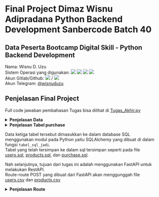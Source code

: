 # Final Project Dimaz Wisnu Adipradana Python Backend Development Sanbercode Batch 40

## Data Peserta Bootcamp Digital Skill - Python Backend Development
Nama: Wisnu D. Uzu <br>
Sistem Operasi yang digunakan: <img src="https://img.shields.io/badge/Windows%2010-%230078D6.svg?&amp;style=for-the-badge&amp;logo=windows&amp;logoColor=white" style="max-width:100%;">
  <img src="https://img.shields.io/badge/Core%20i7%208th-%230071C5.svg?&amp;style=for-the-badge&amp;logo=intel&amp;logoColor=white" style="max-width:100%;">
  <img src="https://img.shields.io/badge/RAM-8GB-%230071C5.svg?&amp;style=for-the-badge&amp;logoColor=white" style="max-width:100%;">
  <img src="https://img.shields.io/badge/NVIDIA-GEFORCE%20MX150-%2376B900.svg?&amp;style=for-the-badge&amp;logo=nvidia&amp;logoColor=white" style="max-width:100%;"><br>
Akun Gitlab/Github: <a href="https://gitlab.com/wisnuadipradana" target="blank"><img src="https://img.shields.io/badge/gitlab-%23330f63.svg?&style=for-the-badge&logo=gitlab&logoColor=white" ></a> / <a href="https://github.com/wisnuadipradana"><img src="https://img.shields.io/github/followers/wisnuadipradana?label=wisnuadipradana&amp;style=social" style="max-width:100%;"></a> <br>
Akun Telegram: <a href="https://t.me/uzumakinagatotenshou">@wisnuduzu</a> 

## Penjelasan Final Project

Full code jawaban pembahasan Tugas bisa dilihat di <a href="https://github.com/wisnuadipradana/Final-Project---Dimaz-Wisnu-Adipradana---PBD-Sanbercode-Batch-40/blob/main/Tugas%20Akhir.py">Tugas_Akhir.py</a></br>

<details>
<summary><strong>Penjelasan Data</strong></summary>
Pertama diberikan data users dan products yang diperlihatkan pada gambar berikut:<br>
<br>
<b><strong>Table users</strong></b> <br>
Pada tabel users terdapat nama kolom dengan penjelasannya sebagai berikut:<br>

- customer_id : nomor urut id untuk pembeli dalam format integer <br> 
- name : nama pembeli dalam format string yang merupakan primary key<br>
- city : kota tempat tinggal pembeli dalam format string <br>
- state : negara tempat tinggal pembeli dalam format string <br>
- postal :  kode pos dari tempat tinggal pembeli dalam format integer<br>

<br>
<img src="https://user-images.githubusercontent.com/49567907/211195252-9c27682a-063d-479d-9fb5-52e66f2794d1.JPG">
</br>
<b><strong>Table products</strong></b> <br>
Pada tabel products terdapat nama kolom dengan penjelasannya sebagai berikut:<br>

- product_id : nomor urut id produk dalam format integer <br> 
- product_name : nama produk dalam format string yang merupakan primary key <br>
- category : kategori produk dalam format string <br>
- sub_category : sub kategori produk dalam format string <br>

<br>
<img src="https://user-images.githubusercontent.com/49567907/211195244-bc7f1dff-0fcd-48c1-9262-e96afbf6ab30.JPG">
</br>  
</details>
  
<details>
<summary><strong>Penjelasan Tabel purchase</strong></summary>
Dari tabel users dan tabel products akan dibuat tabel purchase yang memiliki nama kolom dengan penjelasannya sebagai berikut:<br>

- date : tanggal pembelian dalam format datetime dilakukan dengan mengambil random tanggal dari tahun 2017 hingga 17-12-2022<br>
- name : nama pembeli dalam format string yang merupakan primary key yang berhubungan dengan tabel users <br>
- product_name : nama produk dalam format string yang merupakan primary key yang berhubungan dengan tabel products <br>
- quantity : jumlah barang yang dibeli dari produk_name dalam format integer dengan mengambil random bilangan asli dari 1-25<br>

Diberikan hasil tabel berupa gambarnya sebagai berikut:
<br>
![Tabel purchase](https://user-images.githubusercontent.com/49567907/211194764-bdd389da-ab4c-4b88-85b9-4207eba3f0be.JPG)
</br>  
</details>

Data ketiga tabel tersebut dimasukkan ke dalam database SQL menggunakan modul pada Python yaitu SQLAlchemy yang dibuat di dalam fungsi `tabel_sql_jadi`.<br>
Tabel yang telah tersimpan ke dalam sql tersimpan seperti pada file 
<a href="https://github.com/wisnuadipradana/Final-Project---Dimaz-Wisnu-Adipradana---PBD-Sanbercode-Batch-40/blob/main/users.sql">users.sql</a>,
<a href="https://github.com/wisnuadipradana/Final-Project---Dimaz-Wisnu-Adipradana---PBD-Sanbercode-Batch-40/blob/main/products.sql">products.sql</a>, dan
<a href="https://github.com/wisnuadipradana/Final-Project---Dimaz-Wisnu-Adipradana---PBD-Sanbercode-Batch-40/blob/main/purchase.sql">purchase.sql</a>.


Nah selanjutnya, tujuan dari tugas ini adalah menggunakan FastAPI untuk melakukan RestAPI.<br> Route-route POST yang dibuat dari FastAPI akan menggunggah file 
<a href="https://github.com/wisnuadipradana/Final-Project---Dimaz-Wisnu-Adipradana---PBD-Sanbercode-Batch-40/blob/main/users.csv">users.csv</a>
dan <a href="https://github.com/wisnuadipradana/Final-Project---Dimaz-Wisnu-Adipradana---PBD-Sanbercode-Batch-40/blob/main/products.csv">products.csv</a>

<details>
<summary><strong>Penjelasan Route</strong></summary>
Berikut adalah penjelasan tiap route FastAPI yang dibuat dan karena dilakukan autentikasi menggunakan Json Web Token atau disingkat JWT pada FastAPI yang bertujuan memproteksi dengan key bearer berbentuk token untuk bisa mengakses route-route tertentu.<br>

- Pertama, jalankan program <a href="https://github.com/wisnuadipradana/Final-Project---Dimaz-Wisnu-Adipradana---PBD-Sanbercode-Batch-40/blob/main/Tugas%20Akhir.py">Tugas_Akhir.py</a>. 
- Route `get("/")` dengan fungsi `tugas_akhir` dapat dibuka melalui link http://localhost:8000/ pada browser kalian sehingga tampilannya akan muncul sebagai berikut 
![localhost8000](https://user-images.githubusercontent.com/49567907/211193433-9a252c07-6b65-4f93-ab13-2399ae6350ee.JPG)<br>

Karena route `post("/barang")` dan `post("cari_nama_barang/{nama_barang}")` tidak perlu autentikasi dengan JWT maka dapat langsung kita lihat hasil post melalui link berikut http://localhost:8000/docs#/. Link tersebut merupakan dokumentasi dengan swagger yang tersedia langsung jika menggunakan FastAPI, tampilannya akan muncul sebagai berikut
![localhost8000,docs#](https://user-images.githubusercontent.com/49567907/211194205-241889c7-9f0c-428e-93f1-a601d1ab39f7.JPG)<br>

- Route `post("/barang")` dengan fungsi `tampilkan_barang` pada link tersebut memiliki parameter upload dokumen dari `users.csv` dan `products.csv` serta terdapat query parameter `sort_desc` yang bernilai `True` jika diinginkan pengurutan dari besar ke kecil, `False` jika diinginkan pengurutan dari kecil ke besar, dan `None` jika tidak ingin diurutkan. Tampilannya akan muncul sebagai berikut.
![image](https://user-images.githubusercontent.com/49567907/211194435-d9fe4cce-af28-414d-ac31-f8d32fc77bbc.png)
- Route `post("/cari_nama_barang")` dengan fungsi `mencari_barang` pada link tersebut memiliki parameter upload dokumen dari `users.csv` dan `products.csv` serta terdapat query parameter `nama_barang` yaitu nama dari barang yang akan dicari juga terdapat query parameter `sort_desc` yang bernilai `True` jika diinginkan pengurutan dari besar ke kecil, `False` jika diinginkan pengurutan dari kecil ke besar, dan `None` jika tidak ingin diurutkan. Tampilannya akan muncul sebagai berikut.
![localhost8000,cari_nama_barang](https://user-images.githubusercontent.com/49567907/211195886-14f501fd-54a0-44f8-be71-613e8123051c.JPG)<br>

Selanjutnya, karena route-route lain membutuhkan akses dari autentikasi dengan JWT, maka dari route `post('/login)` akan diambil authorization berupa token bearer kemudian digunakan untuk masuk ke route-route lain. Dibutuhkan aplikasi penunjang untuk melakukan request HTTP diantaranya menggunakan Postman, Insomnia, cURL, HTTPie, Advanced REST Client, Swagger UI. Pada kesempatan kali ini akan digunakan aplikasi Postman.
<br>

- Route `post("/login")` dengan fungsi `login` pada link http://localhost:8000/login memiliki parameter  `Account` yang merupakan tempat penyimpanan database kumpulan akun dengan username, email dan password yang tersimpan. Pada code ini diberikan contoh akun pada list dengan dictionary `akun`. Kemudian, terdapat parameter AuthJWT yang digunakan untuk autentikasi dengan JWT.<br>
Pada Postman di bagian body dan pilih form data, kemudian isi key dan value(upload file csv) sesuai seperti gambar berikut.
![image](https://user-images.githubusercontent.com/49567907/211197574-590587be-c5d6-4c23-b8d7-dbeecaa2e239.png)
Kemudian, pada bagian body di Postman, pilih headers. Nah, di sini isi key dengan `Content-Type` dan value dengan `application/json` seperti pada gambar berikut.<br>
<img src="https://user-images.githubusercontent.com/49567907/211209405-67c64384-a6ea-428a-ae08-1a82019d6ff5.png"></img>
Selanjutnya, pada bagian body di Postman, pilih raw. Nah, di sini kalian isikan dengan format sebagai berikut.<br>
<code>{
    "username_or_email": "&lt;isi dengan username atau email yang terdaftar&gt;",
    "password": "&lt;isi dengan password dari username atau email sebelumnya&gt;"
}</code><br>
Kemudian, klik Send pada Postman sehingga hasilnya diperoleh bearer token yang diinginkan seperti pada gambar berikut.<br>
<img src="https://user-images.githubusercontent.com/49567907/211197690-a16abf3e-3768-48ea-b9ca-a6bf533830e6.png"><br>
Dari token yang didapat salin dan tempel ke menu `Authorization` dan pilih tipenya adalah Bearer Token pada Postman seperti gambar berikut.
<img src="https://user-images.githubusercontent.com/49567907/211208179-9c6a9e48-639a-4bfa-8bff-ba62ec958ff6.png"></img>

- Route `get('\user')` dengan fungsi `user` pada link http://localhost:8000/user memiliki parameter AuthJWT yang digunakan untuk autentikasi token yang diperoleh sebelumnya dengan JWT. Pada route ini bertujuan untuk mengetahui username, email, dan password yang digunakan pada waktu login sebelumnya. Hasilnya seperti pada gambar berikut.
<img src="https://user-images.githubusercontent.com/49567907/211208651-0a7c3a55-410a-40d7-a6aa-563621cbf61d.png"></img>

Pada route-route di bawah ini perlu diperhatikan beberapa hal pada aplikasi Postman, yaitu di bagian Headers di kosongkan(tidak usah di centang apapun) dan pada bagian Body pada menu raw dikosongkan juga.

- Route `post("/tabel/{nama_tabel}")` dengan fungsi `tampilkan_isi_tabel` pada route ini menampilkan isi dari salah satu dari ketiga tabel yang telah di simpan pada sql sebelumnya. Route ini memiliki parameter upload dokumen dari `users.csv` dan `products.csv` serta terdapat query parameter `nama_tabel` yaitu nama dari tabel `users`, `products`, atau `purchase` yang ingin ditampilkan. Route ini memiliki parameter AuthJWT yang digunakan untuk autentikasi token yang diperoleh sebelumnya dengan JWT.<br>
Misalkan pada contoh ini akan ditampilkan tabel purchase maka Request URL nya adalah http://localhost:8000/tabel/purchase. Hasilnya seperti pada gambar berikut.
<img src="https://user-images.githubusercontent.com/49567907/211209725-8396dd42-1ff9-4bb2-a967-2f574ae3b7e0.png"></img>
- Route `post("/pembeli")` dengan fungsi `tampilkan_tempat_tinggal_pembeli` pada route ini menampilkan semua nama pembeli beserta kota dan negaranya yang bisa diurutkan berdasarkan nama pembeli. Route ini memiliki parameter upload dokumen dari `users.csv` dan `products.csv` serta terdapat query parameter `sort_desc` yang bernilai `True` jika diinginkan pengurutan dari besar ke kecil, `False` jika diinginkan pengurutan dari kecil ke besar, dan `None` jika tidak ingin diurutkan. Route ini memiliki parameter AuthJWT yang digunakan untuk autentikasi token yang diperoleh sebelumnya dengan JWT. Hasilnya seperti pada gambar berikut.
<img src="https://user-images.githubusercontent.com/49567907/211210222-1c809b92-83e2-4d0b-8bab-9e65773ef3d7.png"></img>
- Route `post("/pembeli_terbanyak")` dengan fungsi `tampilkan_tempat_tinggal_n_pembeli_terbanyak` pada route ini menampilkan n orang dengan jumlah pembelian terbanyak beserta nama barang yang telah dibeli. Route ini memiliki parameter upload dokumen dari `users.csv` dan `products.csv` serta terdapat query parameter `banyaknya_orang_yang_ditampilkan` yang bernilai integer yang merupakan banyaknya pembeli terbanyak yang ingin ditampilkan. Route ini memiliki parameter AuthJWT yang digunakan untuk autentikasi token yang diperoleh sebelumnya dengan JWT. Hasilnya seperti pada gambar berikut.
<img src="https://user-images.githubusercontent.com/49567907/211210837-b8a4687b-9bb5-4322-93b7-a28c2e64ba51.png"></img>
- Route `post("/transaksi_individu")` dengan fungsi `transaksi_tiap_customer_id` pada route ini menampilkan transaksi yang telah dilakukan tiap `customer_id` dengan data kumpulan tanggal pembelian, nama pembeli, dan barang-barang yang telah dibeli. Route ini memiliki parameter upload dokumen dari `users.csv` dan `products.csv` serta terdapat query parameter `customer_id` yang bernilai integer yang merupakan id dari pembeli yang tercatat pada tabel di `users.csv`. Route ini memiliki parameter AuthJWT yang digunakan untuk autentikasi token yang diperoleh sebelumnya dengan JWT. Hasilnya seperti pada gambar berikut.
<img src="https://user-images.githubusercontent.com/49567907/211211070-1dce06e6-15f0-4edd-b2dc-2a21b4e43578.png"></img>
- Route `post("/tampilkan_semua")` dengan fungsi `tampilkan_semua_data_pembelian` pada route ini menampilkan transaksi data pembeli dan barang dengan inputnya berupa nama barang, tanggal awal pembelian dan tanggal akhir pembelian. Route ini memiliki parameter upload dokumen dari `users.csv` dan `products.csv` serta terdapat query parameter `nama_barang` yang merupakan nama dari barang yang dicari. Kemudian, terdapat query parameter `tanggal_awal` berupa string yang di convert ke tipe data `Datetime` yang memiliki minimum atau default waktunya adalah `01-01-2017` dan `tanggal_akhir` berupa string yang di convert ke tipe data `Datetime` yang memiliki maksimum atau default waktunya adalah `17-12-2022`. Route ini memiliki parameter AuthJWT yang digunakan untuk autentikasi token yang diperoleh sebelumnya dengan JWT. Hasilnya seperti pada gambar berikut.
<img src="https://user-images.githubusercontent.com/49567907/211211708-b46bb0bb-a49b-40c3-9273-643b27cc8911.png"</img>
</details>

